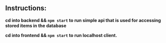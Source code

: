## Instructions:

**cd into backend && `npm start` to run simple api that is used for accessing stored items in the database**

**cd into frontend && `npm start` to run localhost client.**
